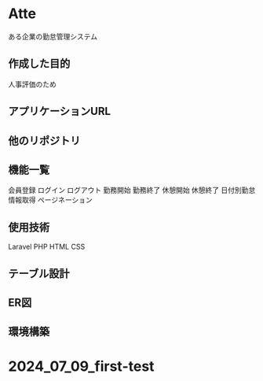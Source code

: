 # Atte
ある企業の勤怠管理システム


## 作成した目的
人事評価のため


## アプリケーションURL


## 他のリポジトリ


## 機能一覧
会員登録
ログイン
ログアウト
勤務開始
勤務終了
休憩開始
休憩終了
日付別勤怠情報取得
ページネーション


## 使用技術
Laravel
PHP
HTML
CSS



## テーブル設計



## ER図



## 環境構築



# 2024_07_09_first-test
